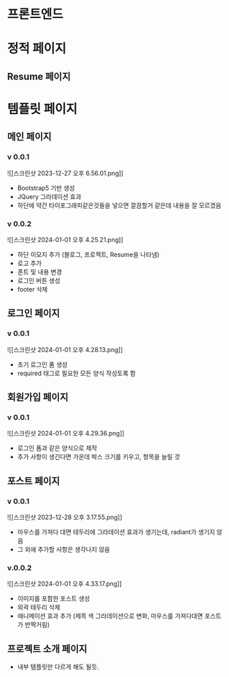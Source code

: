# 프론트엔드
# 정적 페이지

## Resume 페이지


# 템플릿 페이지

## 메인 페이지
### v 0.0.1
![[스크린샷 2023-12-27 오후 6.56.01.png]]
- Bootstrap5 기반 생성
- JQuery 그라데이션 효과
- 하단에 약간 타이포그래피같은것들을 넣으면 깔끔할거 같은데 내용을 잘 모르겠음

### v 0.0.2
![[스크린샷 2024-01-01 오후 4.25.21.png]]
- 하단 이모지 추가 (블로그, 프로젝트, Resume을 나타냄)
- 로고 추가
- 폰트 및 내용 변경
- 로그인 버튼 생성
- footer 삭제

## 로그인 페이지
### v 0.0.1
![[스크린샷 2024-01-01 오후 4.28.13.png]]
- 초기 로그인 폼 생성
- required 태그로 필요한 모든 양식 작성토록 함

## 회원가입 페이지
### v 0.0.1
![[스크린샷 2024-01-01 오후 4.29.36.png]]
- 로그인 폼과 같은 양식으로 제작
- 추가 사항이 생긴다면 가운데 박스 크기를 키우고, 항목을 늘릴 것

## 포스트 페이지
### v 0.0.1
![[스크린샷 2023-12-28 오후 3.17.55.png]]
- 마우스를 가져다 대면 테두리에 그라데이션 효과가 생기는데, radiant가 생기지 않음
- 그 외에 추가할 사항은 생각나지 않음

### v.0.0.2
![[스크린샷 2024-01-01 오후 4.33.17.png]]
- 이미지를 포함한 포스트 생성
- 외곽 테두리 삭제
- 애니메이션 효과 추가 (제목 색 그라데이션으로 변화, 마우스를 가져다대면 포스트가 반짝거림)

## 프로젝트 소개 페이지
- 내부 템플릿만 다르게 해도 될듯.
